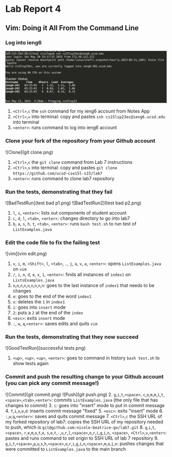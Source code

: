 # Lab Report 4
## Vim: Doing it All From the Command Line

### Log into ieng6
![Login](loginpic.png)
1. `<Ctrl>`,`c` the `ssh` command for my ieng6 account from Notes App
2. `<Ctrl>`,`v` into terminal: copy and pastes `ssh cs15lsp23ec@ieng6.ucsd.edu` into terminal
3. `<enter>`: runs command to log into ieng6 account

### Clone your fork of the repository from your Github account
![Clone](git clone.png)
1. `<Ctrl>`,`c` the `git clone` command from Lab 7 instructions
2. `<Ctrl>`,`v` into terminal: copy and pastes `git clone https://github.com/ucsd-cse15l-s23/lab7`
3. `<enter>`: runs command to clone lab7 repository

### Run the tests, demonstrating that they fail
![BadTestRun](test bad p1.png)
![BadTestRun2](test bad p2.png)
1. `l`, `s`, `<enter>`: lists out components of student account
2. `c`, `d`, `l`, `<tab>`, `<enter>`: changes directory to go into lab7
3. `b`, `a`, `s`, `h`, `t`, `<tab>`, `<enter>`: runs `bash test.sh` to run test of `ListExamples.java`

### Edit the code file to fix the failing test
![vim](vim edit.png)
1. `v`, `i`, `m`, `<Shift>`, `l`, `<tab>`, `.`, `j`, `a`, `v`, `a`, `<enter>`: opens `ListExamples.java` on `vim`
2. `/`, `i`, `n`, `d`, `e`, `x`, `1`, `<enter>`: finds all instances of `index1` on `ListsExamples.java`
3. `n`,`n`,`n`,`n`,`n`,`n`,`n`,`n`,`n`: goes to the last instance of `index1` that needs to be changes
4. `e`: goes to the end of the word `index1`
5. `x`: deletes the `1` in `index1`
6. `i`: goes into `insert` mode
7. `2`: puts a `2` at the end of the `index`
8. `<esc>`: exits `insert` mode
9. `:`, `w`, `q`,`<enter>`: saves edits and quits `vim`

### Run the tests, demonstrating that they now succeed
![GoodTestRun](successful tests.png)
1. `<up>`, `<up>`, `<up>`, `<enter>`: goes to command in history `bash test.sh` to show tests again

### Commit and push the resulting change to your Github account (you can pick any commit message!)
![Commit](git commit.png)
![Push](git push.png)
2. `g`,`i`,`t`,`<space>`, `c`,`o`,`m`,`m`,`i`,`t`, `<space>`,`<tab>`,`<enter>`: commits `ListExamples.java` (the only file that has changes to commit)
3. `i`: goes into "insert" mode to put in commit message
4. `f`,`i`,`x`,`e`,`d`: inserts commit message "fixed"
5. `<esc>`: exits "insert" mode
6. `:`,`w`,`q`,`<enter>`: saves and quits commit message
7. `<Ctrl>`,`c` the SSH URL of my forked repository of lab7: copies the SSH URL of my repository needed to push, which is `git@github.com:nicole-beatrice-go/lab7.git`
8. `g`,`i`,`t`,`<space>`, `r`,`e`,`m`,`o`,`t`,`e`, `s`,`e`,`t`,`-`,`u`,`r`,`l`,`<space>`,`o`,`r`,`i`,`g`,`i`,`n`, `<space>`, `<Ctrl>`,`v`,`<enter>`: pastes and runs command to set origin to SSH URL of lab 7 repository 
9. `g`,`i`,`t`,`<space>`,`p`,`u`,`s`,`h`,`<space>`,`o`,`r`,`i`,`g`,`i`,`n`,`<space>`,`m`,`a`,`i`,`n`: pushes changes that were committed to `ListExamples.java` to the main branch 
